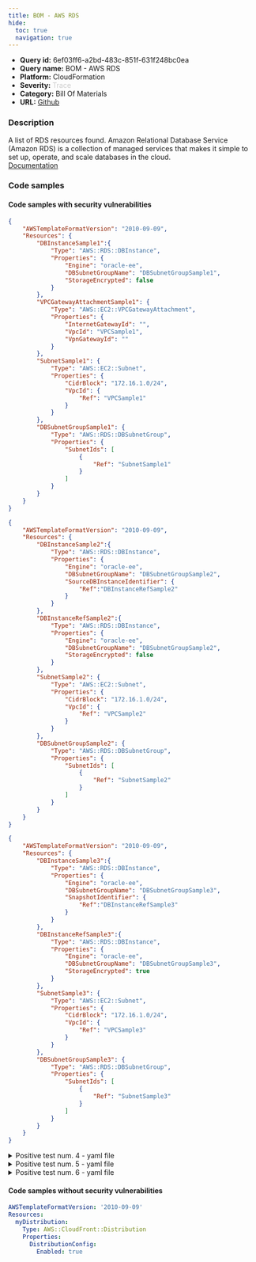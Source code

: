 ```yaml
---
title: BOM - AWS RDS
hide:
  toc: true
  navigation: true
---
```


<style>
  .highlight .hll {
    background-color: #ff171742;
  }
  .md-content {
    max-width: 1100px;
    margin: 0 auto;
  }
</style>

-   **Query id:** 6ef03ff6-a2bd-483c-851f-631f248bc0ea
-   **Query name:** BOM - AWS RDS
-   **Platform:** CloudFormation
-   **Severity:** <span style="color:#CCC">Trace</span>
-   **Category:** Bill Of Materials
-   **URL:** [Github](https://github.com/Checkmarx/kics/tree/master/assets/queries/cloudFormation/aws_bom/rds)

### Description
A list of RDS resources found. Amazon Relational Database Service (Amazon RDS) is a collection of managed services that makes it simple to set up, operate, and scale databases in the cloud.<br>
[Documentation](https://kics.io)

### Code samples
#### Code samples with security vulnerabilities
```json title="Positive test num. 1 - json file" hl_lines="4"
{
    "AWSTemplateFormatVersion": "2010-09-09",
    "Resources": {
        "DBInstanceSample1":{
            "Type": "AWS::RDS::DBInstance",
            "Properties": {
                "Engine": "oracle-ee",
                "DBSubnetGroupName": "DBSubnetGroupSample1",
                "StorageEncrypted": false
            }
        },
        "VPCGatewayAttachmentSample1": {
            "Type": "AWS::EC2::VPCGatewayAttachment",
            "Properties": {
                "InternetGatewayId": "",
                "VpcId": "VPCSample1",
                "VpnGatewayId": ""
            }
        },
        "SubnetSample1": {
            "Type": "AWS::EC2::Subnet",
            "Properties": {
                "CidrBlock": "172.16.1.0/24",
                "VpcId": {
                    "Ref": "VPCSample1"
                }
            }
        },
        "DBSubnetGroupSample1": {
            "Type": "AWS::RDS::DBSubnetGroup",
            "Properties": {
                "SubnetIds": [
                    {
                        "Ref": "SubnetSample1"
                    }
                ]
            }
        }
    }
}

```
```json title="Positive test num. 2 - json file" hl_lines="4 14"
{
    "AWSTemplateFormatVersion": "2010-09-09",
    "Resources": {
        "DBInstanceSample2":{
            "Type": "AWS::RDS::DBInstance",
            "Properties": {
                "Engine": "oracle-ee",
                "DBSubnetGroupName": "DBSubnetGroupSample2",
                "SourceDBInstanceIdentifier": {
                    "Ref":"DBInstanceRefSample2"
                }
            }
        },
        "DBInstanceRefSample2":{
            "Type": "AWS::RDS::DBInstance",
            "Properties": {
                "Engine": "oracle-ee",
                "DBSubnetGroupName": "DBSubnetGroupSample2",
                "StorageEncrypted": false
            }
        },
        "SubnetSample2": {
            "Type": "AWS::EC2::Subnet",
            "Properties": {
                "CidrBlock": "172.16.1.0/24",
                "VpcId": {
                    "Ref": "VPCSample2"
                }
            }
        },
        "DBSubnetGroupSample2": {
            "Type": "AWS::RDS::DBSubnetGroup",
            "Properties": {
                "SubnetIds": [
                    {
                        "Ref": "SubnetSample2"
                    }
                ]
            }
        }
    }
}

```
```json title="Positive test num. 3 - json file" hl_lines="4 14"
{
    "AWSTemplateFormatVersion": "2010-09-09",
    "Resources": {
        "DBInstanceSample3":{
            "Type": "AWS::RDS::DBInstance",
            "Properties": {
                "Engine": "oracle-ee",
                "DBSubnetGroupName": "DBSubnetGroupSample3",
                "SnapshotIdentifier": {
                    "Ref":"DBInstanceRefSample3"
                }
            }
        },
        "DBInstanceRefSample3":{
            "Type": "AWS::RDS::DBInstance",
            "Properties": {
                "Engine": "oracle-ee",
                "DBSubnetGroupName": "DBSubnetGroupSample3",
                "StorageEncrypted": true
            }
        },
        "SubnetSample3": {
            "Type": "AWS::EC2::Subnet",
            "Properties": {
                "CidrBlock": "172.16.1.0/24",
                "VpcId": {
                    "Ref": "VPCSample3"
                }
            }
        },
        "DBSubnetGroupSample3": {
            "Type": "AWS::RDS::DBSubnetGroup",
            "Properties": {
                "SubnetIds": [
                    {
                        "Ref": "SubnetSample3"
                    }
                ]
            }
        }
    }
}

```
<details><summary>Positive test num. 4 - yaml file</summary>

```yaml hl_lines="3"
AWSTemplateFormatVersion: '2010-09-09'
Resources:
  DBInstanceSample4:
    Type: AWS::RDS::DBInstance
    Properties:
      Engine: aurora
      PubliclyAccessible: true
      DBClusterIdentifier: DBClusterSample4
  DBClusterSample4:
    Type: 'AWS::RDS::DBCluster'
    Properties:
      MasterUsername: !Ref DBUsername
      MasterUserPassword: !Ref DBPassword
      DBClusterIdentifier: my-serverless-cluster
      Engine: aurora
      EngineVersion: 5.6.10a
      EngineMode: serverless
      StorageEncrypted: true
      ScalingConfiguration:
        AutoPause: true
        MinCapacity: 4
        MaxCapacity: 32
        SecondsUntilAutoPause: 1000

```
</details>
<details><summary>Positive test num. 5 - yaml file</summary>

```yaml hl_lines="3"
AWSTemplateFormatVersion: '2010-09-09'
Resources:
  DBInstanceSample5:
    Type: AWS::RDS::DBInstance
    Properties:
      Engine: aurora
      PubliclyAccessible: true
      DBClusterIdentifier: DBClusterSample5
  DBClusterSample5:
    Type: 'AWS::RDS::DBCluster'
    Properties:
      MasterUsername: !Ref DBUsername
      MasterUserPassword: !Ref DBPassword
      DBClusterIdentifier: my-serverless-cluster
      Engine: aurora
      EngineVersion: 5.6.10a
      EngineMode: serverless
      SourceDBClusterIdentifier: !Ref DBClusterSampleRef5
      ScalingConfiguration:
        AutoPause: true
        MinCapacity: 4
        MaxCapacity: 32
        SecondsUntilAutoPause: 1000
  DBClusterSampleRef5:
    Type: 'AWS::RDS::DBCluster'
    Properties:
      MasterUsername: !Ref DBUsername
      MasterUserPassword: !Ref DBPassword      
      DBClusterIdentifier: my-serverless-cluster
      Engine: aurora
      EngineVersion: 5.6.10a
      EngineMode: serverless
      StorageEncrypted: true
      ScalingConfiguration:
        AutoPause: true
        MinCapacity: 4
        MaxCapacity: 32
        SecondsUntilAutoPause: 1000

```
</details>
<details><summary>Positive test num. 6 - yaml file</summary>

```yaml hl_lines="3"
AWSTemplateFormatVersion: '2010-09-09'
Resources:
  DBInstanceSample6:
    Type: AWS::RDS::DBInstance
    Properties:
      Engine: aurora
      PubliclyAccessible: true
      DBClusterIdentifier: DBClusterSample6
  DBClusterSample6:
    Type: 'AWS::RDS::DBCluster'
    Properties:
      MasterUsername: !Ref DBUsername
      MasterUserPassword: !Ref DBPassword
      DBClusterIdentifier: my-serverless-cluster
      Engine: aurora
      EngineVersion: 5.6.10a
      EngineMode: serverless
      SnapshotIdentifier: !Ref DBClusterSampleRef6
      ScalingConfiguration:
        AutoPause: true
        MinCapacity: 4
        MaxCapacity: 32
        SecondsUntilAutoPause: 1000
  DBClusterSampleRef6:
    Type: 'AWS::RDS::DBCluster'
    Properties:
      MasterUsername: !Ref DBUsername
      MasterUserPassword: !Ref DBPassword      
      DBClusterIdentifier: my-serverless-cluster
      Engine: aurora
      EngineVersion: 5.6.10a
      EngineMode: serverless
      StorageEncrypted: true
      ScalingConfiguration:
        AutoPause: true
        MinCapacity: 4
        MaxCapacity: 32
        SecondsUntilAutoPause: 1000

```
</details>


#### Code samples without security vulnerabilities
```yaml title="Negative test num. 1 - yaml file"
AWSTemplateFormatVersion: '2010-09-09'
Resources:
  myDistribution:
    Type: AWS::CloudFront::Distribution
    Properties:
      DistributionConfig:
        Enabled: true

```
